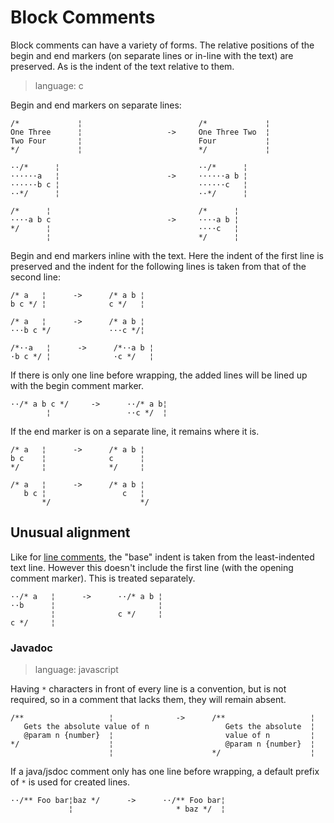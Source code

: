 # Block Comments

Block comments can have a variety of forms. The relative positions of the begin and end
markers (on separate lines or in-line with the text) are preserved. As is the indent of
the text relative to them.

> language: c

Begin and end markers on separate lines:

    /*             ¦                          /*             ¦
    One Three      ¦                   ->     One Three Two  ¦
    Two Four       ¦                          Four           ¦
    */             ¦                          */             ¦

    ··/*      ¦                               ··/*      ¦
    ······a   ¦                        ->     ······a b ¦
    ······b c ¦                               ······c   ¦
    ··*/      ¦                               ··*/      ¦

    /*      ¦                                 /*      ¦
    ····a b c                          ->     ····a b ¦
    */      ¦                                 ····c   ¦
            ¦                                 */      ¦

Begin and end markers inline with the text. Here the indent of the first line is preserved
and the indent for the following lines is taken from that of the second line:

    /* a   ¦      ->      /* a b ¦
    b c */ ¦              c */   ¦

    /* a   ¦      ->      /* a b ¦
    ···b c */             ···c */¦

    /*··a   ¦      ->      /*··a b ¦
    ·b c */ ¦              ·c */   ¦

If there is only one line before wrapping, the added lines will be lined up with the begin
comment marker.

    ··/* a b c */     ->      ··/* a b¦
            ¦                 ··c */  ¦

If the end marker is on a separate line, it remains where it is.

    /* a   ¦      ->      /* a b ¦
    b c    ¦              c      ¦
    */     ¦              */     ¦

    /* a   ¦      ->      /* a b ¦
       b c ¦                 c   ¦
           */                    */

## Unusual alignment

Like for [line comments](line-comments.md), the "base" indent is taken from the
least-indented text line. However this doesn't include the first line (with the opening
comment marker). This is treated separately.

    ··/* a   ¦      ->      ··/* a b ¦
    ··b      ¦                       ¦
             ¦              c */     ¦
    c */     ¦


### Javadoc

> language: javascript

Having `*` characters in front of every line is a convention, but is not required, so in a
comment that lacks them, they will remain absent.

    /**                   ¦              ->      /**                   ¦
       Gets the absolute value of n                 Gets the absolute  ¦
       @param n {number}  ¦                         value of n         ¦
    */                    ¦                         @param n {number}  ¦
                          ¦                      */                    ¦

If a java/jsdoc comment only has one line before wrapping, a default prefix of ` * ` is
used for created lines.

    ··/** Foo bar¦baz */      ->      ··/** Foo bar¦
                 ¦                       * baz */  ¦
